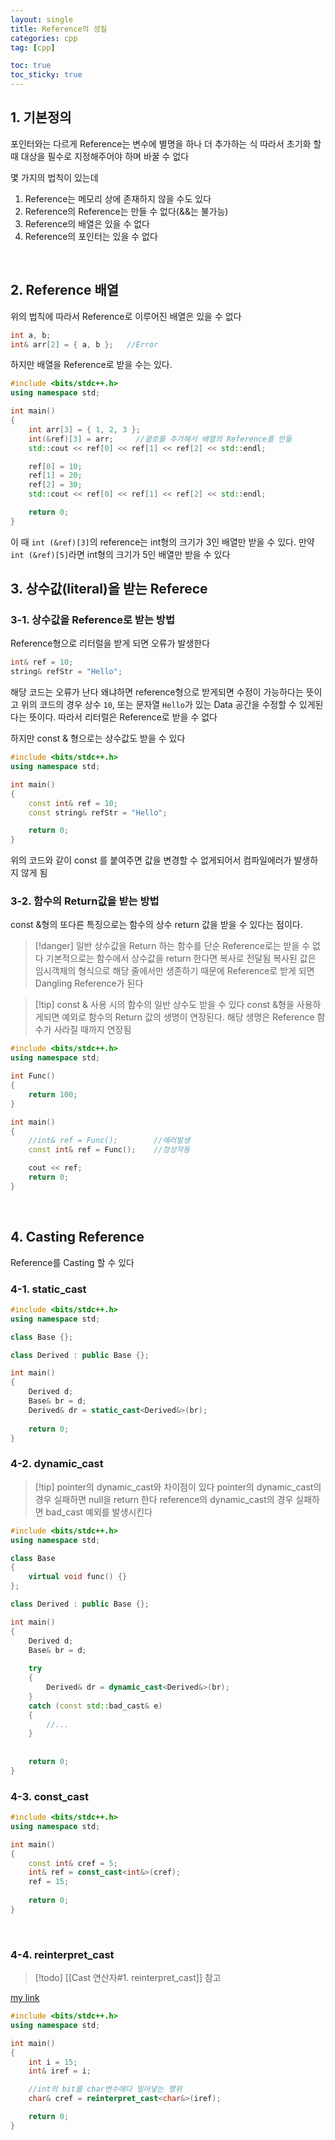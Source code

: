 ```yaml
---
layout: single
title: Reference의 성질
categories: cpp
tag: [cpp]

toc: true
toc_sticky: true
---
```


## 1. 기본정의
포인터와는 다르게 Reference는 변수에 별명을 하나 더 추가하는 식
따라서 초기화 할 때 대상을 필수로 지정해주어야 하며 바꿀 수 없다

몇 가지의 법칙이 있는데
1. Reference는 메모리 상에 존재하지 않을 수도 있다
2. Reference의 Reference는 만들 수 없다(&&는 불가능)
3. Reference의 배열은 있을 수 없다
4. Reference의 포인터는 있을 수 없다

   
   
## 2. Reference 배열
위의 법칙에 따라서 Reference로 이루어진 배열은 있을 수 없다
```cpp
int a, b;
int& arr[2] = { a, b };   //Error
```

하지만 배열을 Reference로 받을 수는 있다.
```cpp
#include <bits/stdc++.h>
using namespace std;

int main()
{
	int arr[3] = { 1, 2, 3 };
	int(&ref)[3] = arr;		//괄호를 추가해서 배열의 Reference를 만듦
	std::cout << ref[0] << ref[1] << ref[2] << std::endl;

	ref[0] = 10;
	ref[1] = 20;
	ref[2] = 30;
	std::cout << ref[0] << ref[1] << ref[2] << std::endl;

	return 0;
}
```
이 때 `int (&ref)[3]`의 reference는 int형의 크기가 3인 배열만 받을 수 있다.
만약 `int (&ref)[5]`라면 int형의 크기가 5인 배열만 받을 수 있다
   
   
## 3. 상수값(literal)을 받는 Referece
### 3-1. 상수값을 Reference로 받는 방법
Reference형으로 리터럴을 받게 되면 오류가 발생한다
```cpp
int& ref = 10;
string& refStr = "Hello";
```
해당 코드는 오류가 난다
왜냐하면 reference형으로 받게되면 수정이 가능하다는 뜻이고
위의 코드의 경우 상수 `10`, 또는 문자열 `Hello`가 있는 Data 공간을 수정할 수 있게된다는 뜻이다.
따라서 리터럴은 Reference로 받을 수 없다

하지만 const & 형으로는 상수값도 받을 수 있다
```cpp
#include <bits/stdc++.h>
using namespace std;

int main()
{
	const int& ref = 10;
	const string& refStr = "Hello";

	return 0;
}
```
위의 코드와 같이 const 를 붙여주면 값을 변경할 수 없게되어서 컴파일에러가 발생하지 않게 됨

### 3-2. 함수의 Return값을 받는 방법
const &형의 또다른 특징으로는 함수의 상수 return 값을 받을 수 있다는 점이다.

> [!danger] 일반 상수값을 Return 하는 함수를 단순 Reference로는 받을 수 없다
> 기본적으로는 함수에서 상수값을 return 한다면 복사로 전달됨
> 복사된 값은 임시객체의 형식으로 해당 줄에서만 생존하기 때문에 Reference로 받게 되면
> Dangling Reference가 된다

> [!tip] const & 사용 시의 함수의 일반 상수도 받을 수 있다
> const &형을 사용하게되면 예외로 함수의 Return 값의 생명이 연장된다.
> 해당 생명은 Reference 함수가 사라질 때까지 연장됨
```cpp
#include <bits/stdc++.h>
using namespace std;

int Func()
{
	return 100;
}

int main()
{
	//int& ref = Func();		//에러발생
	const int& ref = Func();	//정상작동

	cout << ref;
	return 0;
}
```
   
   
## 4. Casting Reference
Reference를 Casting 할 수 있다

### 4-1. static_cast
```cpp
#include <bits/stdc++.h>
using namespace std;

class Base {};

class Derived : public Base {};

int main()
{
	Derived d;
	Base& br = d;
	Derived& dr = static_cast<Derived&>(br);
	
	return 0;
}
```

### 4-2. dynamic_cast
> [!tip] pointer의 dynamic_cast와 차이점이 있다
> pointer의 dynamic_cast의 경우 실패하면 null을 return 한다
> reference의 dynamic_cast의 경우 실패하면 bad_cast 예외를 발생시킨다
```cpp
#include <bits/stdc++.h>
using namespace std;

class Base 
{
	virtual void func() {}
};

class Derived : public Base {};

int main()
{
	Derived d;
	Base& br = d;
	
	try
	{
		Derived& dr = dynamic_cast<Derived&>(br);
	}
	catch (const std::bad_cast& e)
	{
		//...
	}
	
	
	return 0;
}
```

### 4-3. const_cast
```cpp
#include <bits/stdc++.h>
using namespace std;

int main()
{
	const int& cref = 5;
	int& ref = const_cast<int&>(cref);
	ref = 15;
	
	return 0;
}
```
   
### 4-4. reinterpret_cast
> [!todo] [[Cast 연산자#1. reinterpret_cast]] 참고

[my link](/cpp/CppSolid)

```cpp
#include <bits/stdc++.h>
using namespace std;

int main()
{
	int i = 15;
	int& iref = i;

	//int의 bit를 char변수에다 밀어넣는 행위
	char& cref = reinterpret_cast<char&>(iref);

	return 0;
}
```